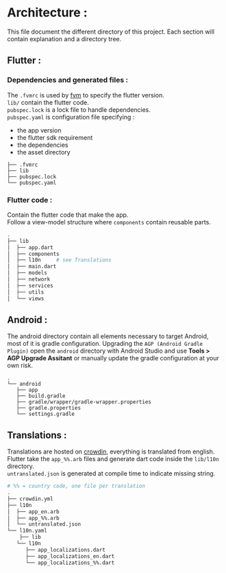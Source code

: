 # Architecture :

This file document the different directory of this project.
Each section will contain explanation and a directory tree.

## Flutter :

### Dependencies and generated files :

The `.fvmrc` is used by [fvm](https://fvm.app/) to specify the flutter version.  
`lib/` contain the flutter code.  
`pubspec.lock` is a lock file to handle dependencies.  
`pubspec.yaml` is configuration file specifying :

- the app version
- the flutter sdk requirement
- the dependencies
- the asset directory 

```
├── .fvmrc
├── lib
├── pubspec.lock
└── pubspec.yaml
```

### Flutter code :

Contain the flutter code that make the app.  
Follow a view-model structure where `components` contain reusable parts.

```sh
.
├── lib
│  ├── app.dart
│  ├── components
│  ├── l10n		# see Translations
│  ├── main.dart
│  ├── models
│  ├── network
│  ├── services
│  ├── utils
│  └── views
```

## Android :

The android directory contain all elements necessary to target Android, most of it is gradle configuration.
Upgrading the `AGP (Android Gradle Plugin)` open the `android` directory with Android Studio and use **Tools > AGP Upgrade Assitant** or manually update the gradle configuration at your own risk.

```
.
└── android
   ├── app
   ├── build.gradle
   ├── gradle/wrapper/gradle-wrapper.properties
   ├── gradle.properties
   └── settings.gradle
```

## Translations :

Translations are hosted on [crowdin](https://crowdin.com/project/piwigo-ng), everything is translated from english.  
Flutter take the `app_%%.arb` files and generate dart code inside the `lib/l10n` directory.   
`untranslated.json` is generated at compile time to indicate missing string.

```sh
# %% = country code, one file per translation
.
├── crowdin.yml
├── l10n
│  ├── app_en.arb
│  ├── app_%%.arb
│  └── untranslated.json
└── l10n.yaml
	├── lib
   └── l10n
      ├── app_localizations.dart
      ├── app_localizations_en.dart
      └── app_localizations_%%.dart
```